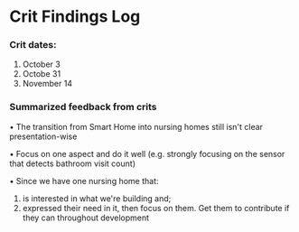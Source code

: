 # Crit Findings Log

### Crit dates:
1. October 3
2. Octobe 31
3. November 14

### Summarized feedback from crits

• The transition from Smart Home into nursing homes still isn't clear presentation-wise

• Focus on one aspect and do it well (e.g. strongly focusing on the sensor that detects bathroom visit count)

• Since we have one nursing home that:
1) is interested in what we're building and;
2) expressed their need in it, then focus on them. Get them to contribute if they can throughout development


